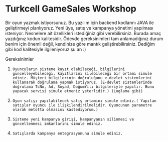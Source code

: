 # Turkcell GameSales Workshop

Bir oyun yazmak istiyorsunuz. Bu yazılım için backend kodlarını JAVA ile geliştirmeyi planlıyoruz. Yeni üye, satış ve kampanya yönetimi yapılması isteniyor. Nesnelere ait özellikleri istediğiniz gibi verebilirsiniz. Burada amaç yazdığınız kodun kalitesidir. Ödevde gereksinimleri tam anlamadığınız durum benim için önemli değil, kendinize göre mantık geliştirebilirsiniz. Dediğim gibi kod kalitesiyle ilgileniyoruz şu an :)



Gereksinimler

1.     Oyuncuların sisteme kayıt olabileceği, bilgilerini güncelleyebileceği, kayıtlarını silebileceği bir ortamı simule ediniz. Müşteri bilgilerinin doğruluğunu e-devlet sistemlerini kullanarak doğrulama yapmak istiyoruz. (E-devlet sistemlerinde doğrulama TcNo, Ad, Soyad, DoğumYılı bilgileriyle yapılır. Bunu yapacak servisi simule etmeniz yeterlidir.) (Loglama gibi)

2.     Oyun satışı yapılabilecek satış ortamını simule ediniz.( Yapılan satışlar oyuncu ile ilişkilendirilmelidir. Oyuncunun parametre olarak metotta olmasını kastediyorum.)

3.     Sisteme yeni kampanya girişi, kampanyanın silinmesi ve güncellenmesi imkanlarını simule ediniz.

4.     Satışlarda kampanya entegrasyonunu simule ediniz.